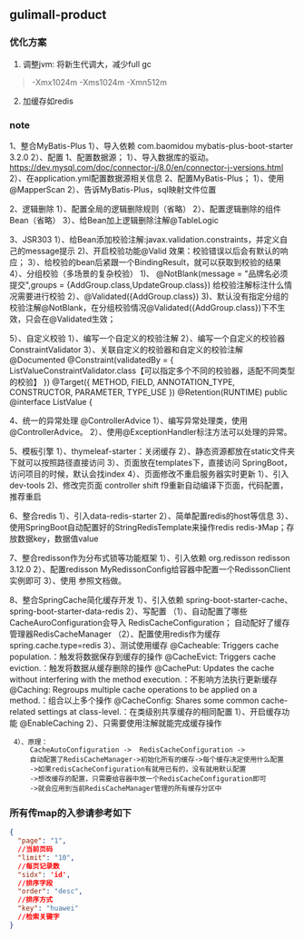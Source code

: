 ## gulimall-product

### 优化方案

1. 调整jvm: 将新生代调大，减少full gc
> -Xmx1024m -Xms1024m -Xmn512m

2. 加缓存如redis

### note 
1、整合MyBatis-Plus
     1）、导入依赖
     <dependency>
            <groupId>com.baomidou</groupId>
            <artifactId>mybatis-plus-boot-starter</artifactId>
            <version>3.2.0</version>
     </dependency>
     2）、配置
         1、配置数据源；
             1）、导入数据库的驱动。https://dev.mysql.com/doc/connector-j/8.0/en/connector-j-versions.html
             2）、在application.yml配置数据源相关信息
         2、配置MyBatis-Plus；
             1）、使用@MapperScan
             2）、告诉MyBatis-Plus，sql映射文件位置

2、逻辑删除
 1）、配置全局的逻辑删除规则（省略）
 2）、配置逻辑删除的组件Bean（省略）
 3）、给Bean加上逻辑删除注解@TableLogic

3、JSR303
  1）、给Bean添加校验注解:javax.validation.constraints，并定义自己的message提示
  2)、开启校验功能@Valid
     效果：校验错误以后会有默认的响应；
  3）、给校验的bean后紧跟一个BindingResult，就可以获取到校验的结果
  4）、分组校验（多场景的复杂校验）
        1)、	@NotBlank(message = "品牌名必须提交",groups = {AddGroup.class,UpdateGroup.class})
         给校验注解标注什么情况需要进行校验
        2）、@Validated({AddGroup.class})
        3)、默认没有指定分组的校验注解@NotBlank，在分组校验情况@Validated({AddGroup.class})下不生效，只会在@Validated生效；

  5）、自定义校验
     1）、编写一个自定义的校验注解
     2）、编写一个自定义的校验器 ConstraintValidator
     3）、关联自定义的校验器和自定义的校验注解
             @Documented
        @Constraint(validatedBy = { ListValueConstraintValidator.class【可以指定多个不同的校验器，适配不同类型的校验】 })
        @Target({ METHOD, FIELD, ANNOTATION_TYPE, CONSTRUCTOR, PARAMETER, TYPE_USE })
        @Retention(RUNTIME)
        public @interface ListValue {

4、统一的异常处理
@ControllerAdvice
 1）、编写异常处理类，使用@ControllerAdvice。
 2）、使用@ExceptionHandler标注方法可以处理的异常。


5、模板引擎
 1）、thymeleaf-starter：关闭缓存
 2）、静态资源都放在static文件夹下就可以按照路径直接访问
 3）、页面放在templates下，直接访问
     SpringBoot，访问项目的时候，默认会找index
 4）、页面修改不重启服务器实时更新
     1）、引入dev-tools
     2)、修改完页面 controller shift f9重新自动编译下页面，代码配置，推荐重启

6、整合redis
 1）、引入data-redis-starter
 2）、简单配置redis的host等信息
 3）、使用SpringBoot自动配置好的StringRedisTemplate来操作redis
     redis-》Map；存放数据key，数据值value

7、整合redisson作为分布式锁等功能框架
     1）、引入依赖
             <dependency>
            <groupId>org.redisson</groupId>
            <artifactId>redisson</artifactId>
            <version>3.12.0</version>
        </dependency>
     2）、配置redisson
             MyRedissonConfig给容器中配置一个RedissonClient实例即可
     3）、使用
         参照文档做。

8、整合SpringCache简化缓存开发
     1）、引入依赖
         spring-boot-starter-cache、spring-boot-starter-data-redis
     2）、写配置
         （1）、自动配置了哪些
             CacheAuroConfiguration会导入 RedisCacheConfiguration；
             自动配好了缓存管理器RedisCacheManager
         （2）、配置使用redis作为缓存
             spring.cache.type=redis
     3）、测试使用缓存
         @Cacheable: Triggers cache population.：触发将数据保存到缓存的操作
         @CacheEvict: Triggers cache eviction.：触发将数据从缓存删除的操作
         @CachePut: Updates the cache without interfering with the method execution.：不影响方法执行更新缓存
         @Caching: Regroups multiple cache operations to be applied on a method.：组合以上多个操作
         @CacheConfig: Shares some common cache-related settings at class-level.：在类级别共享缓存的相同配置
         1）、开启缓存功能 @EnableCaching
         2）、只需要使用注解就能完成缓存操作

     4）、原理：
         CacheAutoConfiguration ->  RedisCacheConfiguration ->
         自动配置了RedisCacheManager->初始化所有的缓存->每个缓存决定使用什么配置
         ->如果redisCacheConfiguration有就用已有的，没有就用默认配置
         ->想改缓存的配置，只需要给容器中放一个RedisCacheConfiguration即可
         ->就会应用到当前RedisCacheManager管理的所有缓存分区中

### 所有传map的入参请参考如下

```json
{
  "page": "1",
  //当前页码
  "limit": "10",
  //每页记录数
  "sidx": 'id',
  //排序字段
  "order": "desc",
  //排序方式
  "key": "huawei"
  //检索关键字
}
```


